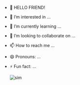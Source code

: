 - 👋 HELLO FRIEND!
- 👀 I’m interested in ...
- 🌱 I’m currently learning ...
- 💞️ I’m looking to collaborate on ...
- 📫 How to reach me ...
- 😄 Pronouns: ...
- ⚡ Fun fact: ...

  <img src="https://tenor.com/boAvF.gif" alt="sim">

<!---
mrrooobot/mrrooobot is a ✨ special ✨ repository because its `README.md` (this file) appears on your GitHub profile.
You can click the Preview link to take a look at your changes.
--->
